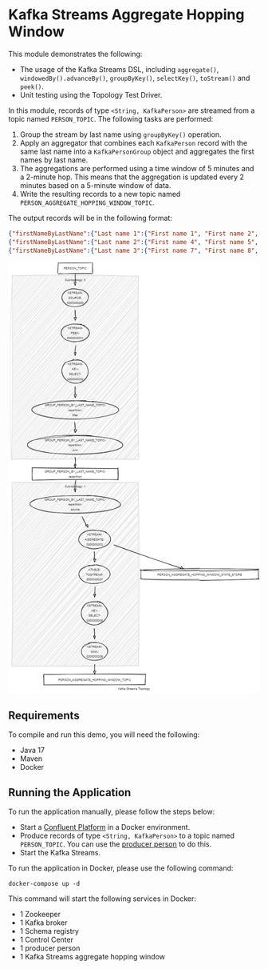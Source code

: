 # Kafka Streams Aggregate Hopping Window

This module demonstrates the following:

- The usage of the Kafka Streams DSL, including `aggregate()`, `windowedBy().advanceBy()`, `groupByKey()`, `selectKey()`, `toStream()` and `peek()`.
- Unit testing using the Topology Test Driver.

In this module, records of type `<String, KafkaPerson>` are streamed from a topic named `PERSON_TOPIC`. 
The following tasks are performed:

1. Group the stream by last name using `groupByKey()` operation.
2. Apply an aggregator that combines each `KafkaPerson` record with the same last name into a `KafkaPersonGroup` object and aggregates the first names by last name.
3. The aggregations are performed using a time window of 5 minutes and a 2-minute hop. This means that the aggregation is updated every 2 minutes based on a 5-minute window of data.
4. Write the resulting records to a new topic named `PERSON_AGGREGATE_HOPPING_WINDOW_TOPIC`.

The output records will be in the following format:

```json
{"firstNameByLastName":{"Last name 1":{"First name 1", "First name 2", "First name 3"}}}
{"firstNameByLastName":{"Last name 2":{"First name 4", "First name 5", "First name 6"}}}
{"firstNameByLastName":{"Last name 3":{"First name 7", "First name 8", "First name 9"}}}
```

![topology.png](topology.png)

## Requirements

To compile and run this demo, you will need the following:

- Java 17
- Maven
- Docker

## Running the Application

To run the application manually, please follow the steps below:

- Start a [Confluent Platform](https://docs.confluent.io/platform/current/quickstart/ce-docker-quickstart.html#step-1-download-and-start-cp) in a Docker environment.
- Produce records of type `<String, KafkaPerson>` to a topic named `PERSON_TOPIC`. You can use the [producer person](../specific-producers/kafka-streams-producer-person) to do this.
- Start the Kafka Streams.

To run the application in Docker, please use the following command:

```console
docker-compose up -d
```

This command will start the following services in Docker:

- 1 Zookeeper
- 1 Kafka broker
- 1 Schema registry
- 1 Control Center
- 1 producer person
- 1 Kafka Streams aggregate hopping window
